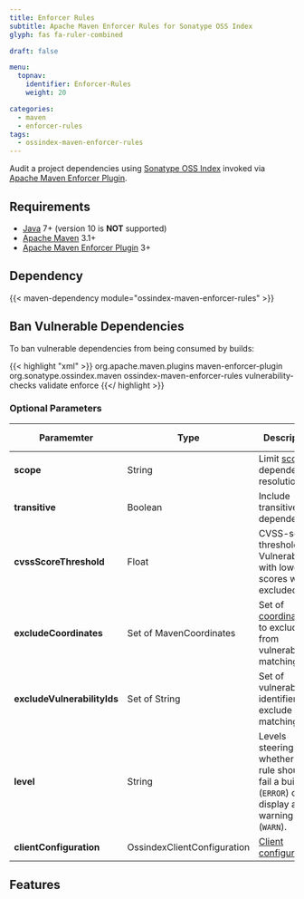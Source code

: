 ```yaml
---
title: Enforcer Rules
subtitle: Apache Maven Enforcer Rules for Sonatype OSS Index
glyph: fas fa-ruler-combined

draft: false

menu:
  topnav:
    identifier: Enforcer-Rules
    weight: 20

categories:
  - maven
  - enforcer-rules
tags:
  - ossindex-maven-enforcer-rules
---
```


Audit a project dependencies using [Sonatype OSS Index](https://ossindex.sonatype.org) invoked via
[Apache Maven Enforcer Plugin](https://maven.apache.org/enforcer/maven-enforcer-plugin/).

## Requirements

* [Java](http://java.oracle.com) 7+ (version 10 is **NOT** supported)
* [Apache Maven](https://maven.apache.org) 3.1+
* [Apache Maven Enforcer Plugin](https://maven.apache.org/enforcer/maven-enforcer-plugin/) 3+

## Dependency

{{< maven-dependency module="ossindex-maven-enforcer-rules" >}}

## Ban Vulnerable Dependencies

To ban vulnerable dependencies from being consumed by builds:

{{< highlight "xml" >}}
<build>
  <plugins>
    <plugin>
      <groupId>org.apache.maven.plugins</groupId>
      <artifactId>maven-enforcer-plugin</artifactId>
      <dependencies>
        <dependency>
          <groupId>org.sonatype.ossindex.maven</groupId>
          <artifactId>ossindex-maven-enforcer-rules</artifactId>
        </dependency>
      </dependencies>
      <executions>
        <execution>
          <id>vulnerability-checks</id>
          <phase>validate</phase>
          <goals>
            <goal>enforce</goal>
          </goals>
          <configuration>
            <rules>
              <banVulnerable implementation="org.sonatype.ossindex.maven.enforcer.BanVulnerableDependencies"/>
            </rules>
          </configuration>
        </execution>
      </executions>
    </plugin>
  </plugins>
</build>
{{</ highlight >}}

### Optional Parameters

| Paramemter                  | Type                        | Description | Default Value |
| --------------------------- | --------------------------- | ----------- | ------------- |
| **scope**                   | String                      | Limit [scope](https://maven.apache.org/guides/introduction/introduction-to-dependency-mechanism.html#Dependency_Scope) of dependency resolution. | |
| **transitive**              | Boolean                     | Include transitive dependencies | `true` |
| **cvssScoreThreshold**      | Float                       | CVSS-score threshold.  Vulnerabilities with lower scores will be excluded. | `0.0` |
| **excludeCoordinates**      | Set of MavenCoordinates     | Set of [coordinates](https://sonatype.github.io/ossindex-maven/apidocs/org/sonatype/ossindex/maven/common/MavenCoordinates.html) to exclude from vulnerability matching. | |
| **excludeVulnerabilityIds** | Set of String               | Set of vulnerability identifiers to exclude from matching. | |
| **level**                   | String                      | Levels steering whether a rule should fail a build (`ERROR`) or just display a warning (`WARN`). | `ERROR` |
| **clientConfiguration**     | OssindexClientConfiguration | [Client configuration](https://sonatype.github.io/ossindex-public/apidocs/org/sonatype/ossindex/service/client/OssindexClientConfiguration.html). | |

## Features